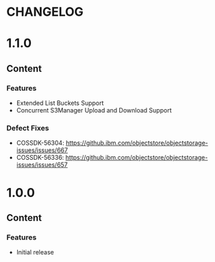 # CHANGELOG

# 1.1.0
## Content
### Features
* Extended List Buckets Support
* Concurrent S3Manager Upload and Download Support

### Defect Fixes
* COSSDK-56304: https://github.ibm.com/objectstore/objectstorage-issues/issues/667
* COSSDK-56336: https://github.ibm.com/objectstore/objectstorage-issues/issues/657 

# 1.0.0
## Content
### Features
* Initial release